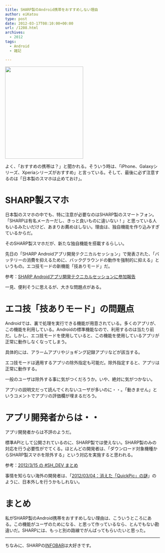 ```yaml
---
title: SHARP製のAndroid携帯をおすすめしない理由
author: eiKatou
type: post
date: 2012-03-17T08:10:00+00:00
url: /1208.html
archives:
  - 2012
tags:
  - Android
  - 雑記

---
```

[<img src="http://eikatou.net/blog/wp-content/blog/uploads/2012/03/android-254x300.png" alt="" title="android" width="254" height="300" class="alignnone size-medium wp-image-1224" srcset="/blog/uploads/2012/03/android-254x300.png 254w, /blog/uploads/2012/03/android.png 339w" sizes="(max-width: 254px) 100vw, 254px" />][1]
  
よく、「おすすめの携帯は？」と聞かれる。そういう時は、「iPhone、Galaxyシリーズ、Xperiaシリーズがおすすめ」と言っている。そして、最後に必ず注意するのは「日本製のスマホは止めておけ」。

<!--more-->

# SHARP製スマホ

日本製のスマホの中でも、特に注意が必要なのはSHARP製のスマートフォン。「SHARPは有名メーカーだし、きっと良いものに違いない！」と思っている人もいるみたいだけど、あまりお薦めはしない。理由は、独自機能を作り込みすぎているからだ。

そのSHARP製スマホだが、新たな独自機能を搭載するらしい。

先日の「SHARP Androidアプリ開発テクニカルセッション」で発表された、「バッテリーの消費を抑えるために、バックグラウンドの動作を強制的に抑える」というもの。エコ技モードの新機能「技ありモード」だ。
  
参考：[SHARP Androidアプリ開発テクニカルセッションに参加報告][2]

一見、便利そうに思えるが、大きな問題点がある。

# エコ技「技ありモード」の問題点

Androidでは、裏で処理を実行できる機能が用意されている。多くのアプリが、この機能を利用している。Androidの標準機能なので、利用するのは当たり前だ。しかし、エコ技モードを使用していると、この機能を使用しているアプリが正常に動作しなくなってしまう。
  
具体的には、アラームアプリやジョギング記録アプリなどが該当する。

エコ技モードは適用するアプリの除外指定も可能だ。除外指定すると、アプリは正常に動作する。

一般のユーザは除外する事に気がつくだろうか。いや、絶対に気がつかない。
  
アプリの説明文だって読んでくれないユーザが多いのに・・。「動きません」というコメントでアプリの評価欄が埋まるだろう。

# アプリ開発者からは・・

アプリ開発者からは不評のようだ。

標準APIとして公開されているのに、SHARP製では使えない。SHARP製のみの対応を行う必要性がでてくる。ほとんどの開発者は、「ダウンロード対象機種からSHARP製スマホを除外する」という対応を実施すると思われる。
  
参考：[2012/3/15 の #SH_DEV まとめ][3]

事情を知らない海外の開発者は、「[2012/03/04：消えた「QuickPic」の謎][4]」のように、日本外しを行うかもしれない。

# まとめ

私がSHARP製のAndroid携帯をおすすめしない理由は、こういうところにある。この機能がユーザのためになる、と思って作っているなら、とんでもない勘違いだ。SHARPには、もっと別の路線でがんばってもらいたいと思った。

* * *

ちなみに、SHARPの[INFOBAR][5]は大好きです。

 [1]: http://eikatou.net/blog/wp-content/blog/uploads/2012/03/android.png
 [2]: http://d.hatena.ne.jp/Tackn1977/20120317/1331963237
 [3]: http://togetter.com/li/273604
 [4]: http://blog.livedoor.jp/an_square/archives/51744221.html
 [5]: http://www.au.kddi.com/infobar/
